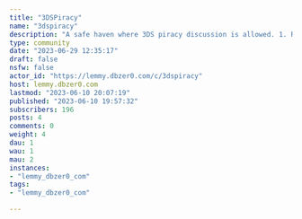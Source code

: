 ```yaml
---
title: "3DSPiracy" 
name: "3dspiracy"
description: "A safe haven where 3DS piracy discussion is allowed. 1. Read the [FAQ](https://lemmy.dbzer0.com/post/230?scrollToComments=true) before asking a question, especially if you're new to the sub. 2. No Non-piracy related posts. You can ask non-piracy related questions in the FAQ megathread. 3. Requests or links for files of any kind go in the Requests Megathread sticky post. Any comments or posts asking or posting files will be deleted. 4. No lazy titles, posts must have your problem or purpose in the title."
type: community
date: "2023-06-29 12:35:17"
draft: false
nsfw: false
actor_id: "https://lemmy.dbzer0.com/c/3dspiracy"
host: lemmy.dbzer0.com
lastmod: "2023-06-10 20:07:19"
published: "2023-06-10 19:57:32"
subscribers: 196
posts: 4
comments: 0
weight: 4
dau: 1
wau: 1
mau: 2
instances:
- "lemmy_dbzer0_com"
tags: 
- "lemmy_dbzer0_com"

---
```

